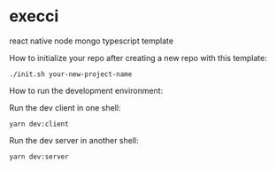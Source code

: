 # execci

react native node mongo typescript template

How to initialize your repo after creating a new repo with this template:

```
./init.sh your-new-project-name
```

How to run the development environment:

Run the dev client in one shell:

```
yarn dev:client
```

Run the dev server in another shell:

```
yarn dev:server
```
